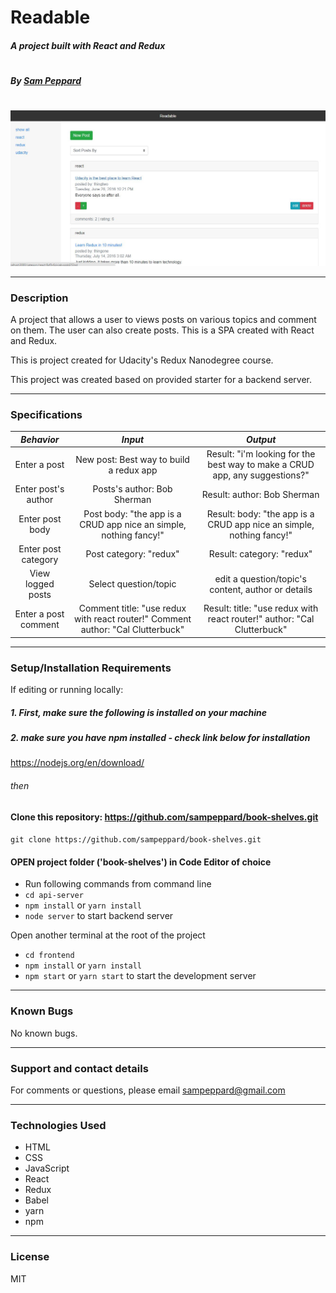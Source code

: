 # **Readable**

##### A project built with React and Redux
#
##### By [Sam Peppard](https://github.com/sampeppard)
#
![screenshot of project main page](demo-screenshot.JPG)

----
### **Description**

A project that allows a user to views posts on various topics and comment on them. The user can also create posts. This is a SPA created with React and Redux.

This is project created for Udacity's Redux Nanodegree course.

This project was created based on provided starter for a backend server.

----
### **Specifications**
| _Behavior_ | _Input_ | _Output_ |
|:---------------------------------------------------------------------:|:---------------------------------------------------------------------------:|:-------------------------------------------------------------------------------------------------------------------:|
| Enter a post | New post: Best way to build a redux app | Result: "i'm looking for the best way to make a CRUD app, any suggestions?" |
| Enter post's author | Posts's author: Bob Sherman | Result: author: Bob Sherman |
| Enter post body | Post body: "the app is a CRUD app nice an simple, nothing fancy!" | Result: body: "the app is a CRUD app nice an simple, nothing fancy!" |
| Enter post category| Post category: "redux" | Result: category: "redux" |
| View logged posts | Select question/topic | edit a question/topic's content, author or details |
| Enter a post comment | Comment title: "use redux with react router!" Comment author: "Cal Clutterbuck"  | Result: title: "use redux with react router!" author: "Cal Clutterbuck" |

----
### **Setup/Installation Requirements**

If editing or running locally:

##### 1. First, make sure the following is installed on your machine

##### 2. make sure you have npm installed - check link below for installation

https://nodejs.org/en/download/

###### then

#### Clone this repository: https://github.com/sampeppard/book-shelves.git

```git clone https://github.com/sampeppard/book-shelves.git```

#### OPEN project folder ('book-shelves') in Code Editor of choice

* Run following commands from command line
* ```cd api-server```
* ```npm install``` or ```yarn install```
* ```node server``` to start backend server

Open another terminal at the root of the project

* ```cd frontend```
* ```npm install``` or ```yarn install```
* ```npm start``` or ```yarn start``` to start the development server

----

### **Known Bugs**

No known bugs.

----
### **Support and contact details**

For comments or questions, please email sampeppard@gmail.com

----
### **Technologies Used**

* HTML
* CSS
* JavaScript
* React
* Redux
* Babel
* yarn
* npm

----
### **License**

MIT

